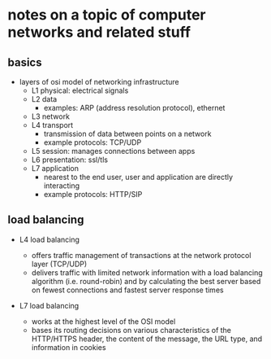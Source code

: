 # notes on a topic of computer networks and related stuff

## basics

- layers of osi model of networking infrastructure
  - L1 physical: electrical signals
  - L2 data
    - examples: ARP (address resolution protocol), ethernet
  - L3 network
  - L4 transport
    - transmission of data between points on a network
    - example protocols: TCP/UDP
  - L5 session: manages connections between apps
  - L6 presentation: ssl/tls
  - L7 application
    - nearest to the end user, user and application are directly interacting
    - example protocols: HTTP/SIP


## load balancing

- L4 load balancing 
  - offers traffic management of transactions at the network protocol layer (TCP/UDP)
  - delivers traffic with limited network information with a load balancing algorithm 
    (i.e. round-robin) and by calculating the best server based on fewest connections 
    and fastest server response times

- L7 load balancing 
  - works at the highest level of the OSI model
  - bases its routing decisions on various characteristics of the HTTP/HTTPS header, the 
    content of the message, the URL type, and information in cookies
